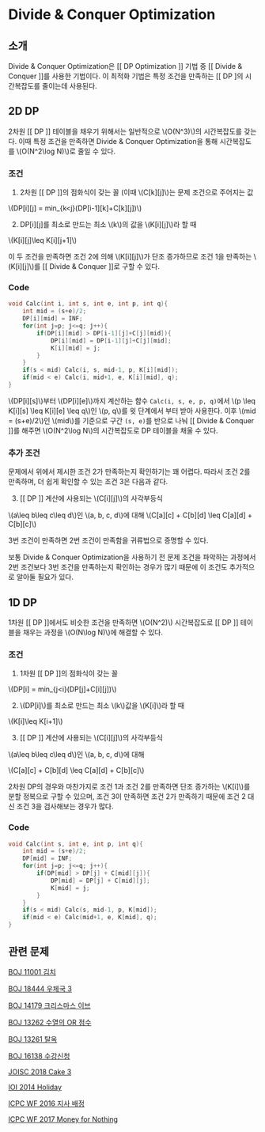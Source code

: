 
# Divide & Conquer Optimization

## 소개
Divide & Conquer Optimization은 [[ DP Optimization ]] 기법 중 [[ Divide & Conquer ]]를 사용한 기법이다. 이 최적화 기법은 특정 조건을 만족하는 [[ DP ]의 시간복잡도를 줄이는데 사용된다.

## 2D DP
2차원 [[ DP ]] 테이블을 채우기 위해서는 일반적으로 \\(O(N^3)\\)의 시간복잡도를 갖는다. 이때 특정 조건을 만족하면 Divide & Conquer Optimization을 통해 시간복잡도를 \\(O(N^2\log N)\\)로 줄일 수 있다.

### 조건
1. 2차원 [[ DP ]]의 점화식이 갖는 꼴 (이때 \\(C[k][j]\\)는 문제 조건으로 주어지는 값

\\(DP[i][j] = min_{k<j}(DP[i-1][k]+C[k][j])\\)

2. DP[i][j]를 최소로 만드는 최소 \\(k\\)의 값을 \\(K[i][j]\\)라 할 때 

\\(K[i][j]\leq K[i][j+1]\\)

이 두 조건을 만족하면 조건 2에 의해 \\(K[i][j]\\)가 단조 증가하므로 조건 1을 만족하는 \\(K[i][j]\\)를 [[ Divide & Conquer ]]로 구할 수 있다.

### Code
``` c++
void Calc(int i, int s, int e, int p, int q){
	int mid = (s+e)/2;
	DP[i][mid] = INF;
	for(int j=p; j<=q; j++){
		if(DP[i][mid] > DP[i-1][j]+C[j][mid]){
			DP[i][mid] = DP[i-1][j]+C[j][mid];
			K[i][mid] = j;
		}
	}
	if(s < mid)	Calc(i, s, mid-1, p, K[i][mid]);
	if(mid < e)	Calc(i, mid+1, e, K[i][mid], q);
}
```
\\(DP[i][s]\\)부터 \\(DP[i][e]\\)까지 계산하는 함수 `Calc(i, s, e, p, q)`에서 \\(p \leq K[i][s] \leq K[i][e] \leq q\\)인 \\(p, q\\)를 윗 단계에서 부터 받아 사용한다. 이후 \\(mid = (s+e)/2\\)인 \\(mid\\)를 기준으로 구간 `(s, e)`를 반으로 나눠 [[ Divide & Conquer ]]를 해주면 \\(O(N^2\log N\\)의 시간복잡도로 DP 테이블을 채울 수 있다.

### 추가 조건
문제에서 위에서 제시한 조건 2가 만족하는지 확인하기는 꽤 어렵다. 따라서 조건 2를 만족하며, 더 쉽게 확인할 수 있는 조건 3은 다음과 같다.

3. [[ DP ]] 계산에 사용되는 \\(C[i][j]\\)의 사각부등식

\\(a\leq b\leq c\leq d\\)인 \\(a, b, c, d\\)에 대해 \\(C[a][c] + C[b][d] \leq C[a][d] + C[b][c]\\)

3번 조건이 만족하면 2번 조건이 만족함을 귀류법으로 증명할 수 있다.

보통 Divide & Conquer Optimization을 사용하기 전 문제 조건을 파악하는 과정에서 2번 조건보다 3번 조건을 만족하는지 확인하는 경우가 많기 때문에 이 조건도 추가적으로 알아둘 필요가 있다.

## 1D DP
1차원 [[ DP ]]에서도 비슷한 조건을 만족하면 \\(O(N^2)\\) 시간복잡도로 [[ DP ]] 테이블을 채우는 과정을 \\(O(N\log N)\\)에 해결할 수 있다.
### 조건
1. 1차원 [[ DP ]]의 점화식이 갖는 꼴

\\(DP[i] = min_{j<i}(DP[j]+C[i][j])\\)

2. \\(DP[i]\\)를 최소로 만드는 최소 \\(k\\)값을 \\(K[i]\\)라 할 때

\\(K[i]\leq K[i+1]\\)

3. [[ DP ]] 계산에 사용되는 \\(C[i][j]\\)의 사각부등식

\\(a\leq b\leq c\leq d\\)인 \\(a, b, c, d\\)에 대해 

\\(C[a][c] + C[b][d] \leq C[a][d] + C[b][c]\\)

2차원 DP의 경우와 마찬가지로 조건 1과 조건 2를 만족하면 단조 증가하는 \\(K[i]\\)를 분할 정복으로 구할 수 있으며, 조건 3이 만족하면 조건 2가 만족하기 때문에 조건 2 대신 조건 3을 검사해보는 경우가 많다.
### Code
``` c++
void Calc(int s, int e, int p, int q){
	int mid = (s+e)/2;
	DP[mid] = INF;
	for(int j=p; j<=q; j++){
		if(DP[mid] > DP[j] + C[mid][j]){
			DP[mid] = DP[j] + C[mid][j];
			K[mid] = j;
		}
	}
	if(s < mid)	Calc(s, mid-1, p, K[mid]);
	if(mid < e)	Calc(mid+1, e, K[mid], q);
}
```
## 관련 문제
[BOJ 11001 김치](https://www.acmicpc.net/problem/11001)

[BOJ 18444 우체국 3](https://www.acmicpc.net/problem/18444)

[BOJ 14179 크리스마스 이브](https://www.acmicpc.net/problem/14179)

[BOJ 13262 수열의 OR 점수](https://www.acmicpc.net/problem/13262)

[BOJ 13261 탈옥](https://www.acmicpc.net/problem/13261)

[BOJ 16138 수강신청](https://www.acmicpc.net/problem/16138)

[JOISC 2018 Cake 3](https://oj.uz/problem/view/JOI19_cake3)

[IOI 2014 Holiday](https://www.acmicpc.net/problem/10076)

[ICPC WF 2016 지사 배정](https://www.acmicpc.net/problem/12766)

[ICPC WF 2017 Money for Nothing](https://www.acmicpc.net/problem/14636)


